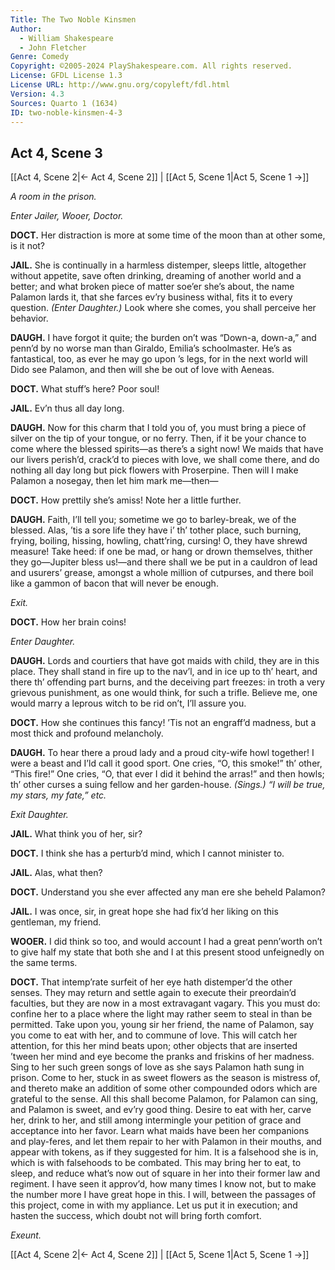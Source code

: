```yaml
---
Title: The Two Noble Kinsmen
Author: 
  - William Shakespeare
  - John Fletcher
Genre: Comedy
Copyright: ©2005-2024 PlayShakespeare.com. All rights reserved.
License: GFDL License 1.3
License URL: http://www.gnu.org/copyleft/fdl.html
Version: 4.3
Sources: Quarto 1 (1634)
ID: two-noble-kinsmen-4-3
---
```


## Act 4, Scene 3
[[Act 4, Scene 2|← Act 4, Scene 2]] | [[Act 5, Scene 1|Act 5, Scene 1 →]]

*A room in the prison.*

*Enter Jailer, Wooer, Doctor.*

**DOCT.**
Her distraction is more at some time of the moon than at other some, is it not?

**JAIL.**
She is continually in a harmless distemper, sleeps little, altogether without appetite, save often drinking, dreaming of another world and a better; and what broken piece of matter soe’er she’s about, the name Palamon lards it, that she farces ev’ry business withal, fits it to every question.
*(Enter Daughter.)*
Look where she comes, you shall perceive her behavior.

**DAUGH.**
I have forgot it quite; the burden on’t was “Down-a, down-a,” and penn’d by no worse man than Giraldo, Emilia’s schoolmaster. He’s as fantastical, too, as ever he may go upon ’s legs, for in the next world will Dido see Palamon, and then will she be out of love with Aeneas.

**DOCT.**
What stuff’s here? Poor soul!

**JAIL.**
Ev’n thus all day long.

**DAUGH.**
Now for this charm that I told you of, you must bring a piece of silver on the tip of your tongue, or no ferry. Then, if it be your chance to come where the blessed spirits—as there’s a sight now! We maids that have our livers perish’d, crack’d to pieces with love, we shall come there, and do nothing all day long but pick flowers with Proserpine. Then will I make Palamon a nosegay, then let him mark me—then⁠—

**DOCT.**
How prettily she’s amiss! Note her a little further.

**DAUGH.**
Faith, I’ll tell you; sometime we go to barley-break, we of the blessed. Alas, ’tis a sore life they have i’ th’ tother place, such burning, frying, boiling, hissing, howling, chatt’ring, cursing! O, they have shrewd measure! Take heed: if one be mad, or hang or drown themselves, thither they go—Jupiter bless us!—and there shall we be put in a cauldron of lead and usurers’ grease, amongst a whole million of cutpurses, and there boil like a gammon of bacon that will never be enough.

*Exit.*

**DOCT.**
How her brain coins!

*Enter Daughter.*

**DAUGH.**
Lords and courtiers that have got maids with child, they are in this place. They shall stand in fire up to the nav’l, and in ice up to th’ heart, and there th’ offending part burns, and the deceiving part freezes: in troth a very grievous punishment, as one would think, for such a trifle. Believe me, one would marry a leprous witch to be rid on’t, I’ll assure you.

**DOCT.**
How she continues this fancy! ’Tis not an engraff’d madness, but a most thick and profound melancholy.

**DAUGH.**
To hear there a proud lady and a proud city-wife howl together! I were a beast and I’ld call it good sport. One cries, “O, this smoke!” th’ other, “This fire!” One cries, “O, that ever I did it behind the arras!” and then howls; th’ other curses a suing fellow and her garden-house.
*(Sings.)*
*“I will be true, my stars, my fate,” etc.*

*Exit Daughter.*

**JAIL.**
What think you of her, sir?

**DOCT.**
I think she has a perturb’d mind, which I cannot minister to.

**JAIL.**
Alas, what then?

**DOCT.**
Understand you she ever affected any man ere she beheld Palamon?

**JAIL.**
I was once, sir, in great hope she had fix’d her liking on this gentleman, my friend.

**WOOER.**
I did think so too, and would account I had a great penn’worth on’t to give half my state that both she and I at this present stood unfeignedly on the same terms.

**DOCT.**
That intemp’rate surfeit of her eye hath distemper’d the other senses. They may return and settle again to execute their preordain’d faculties, but they are now in a most extravagant vagary. This you must do: confine her to a place where the light may rather seem to steal in than be permitted. Take upon you, young sir her friend, the name of Palamon, say you come to eat with her, and to commune of love. This will catch her attention, for this her mind beats upon; other objects that are inserted ’tween her mind and eye become the pranks and friskins of her madness. Sing to her such green songs of love as she says Palamon hath sung in prison. Come to her, stuck in as sweet flowers as the season is mistress of, and thereto make an addition of some other compounded odors which are grateful to the sense. All this shall become Palamon, for Palamon can sing, and Palamon is sweet, and ev’ry good thing. Desire to eat with her, carve her, drink to her, and still among intermingle your petition of grace and acceptance into her favor. Learn what maids have been her companions and play-feres, and let them repair to her with Palamon in their mouths, and appear with tokens, as if they suggested for him. It is a falsehood she is in, which is with falsehoods to be combated. This may bring her to eat, to sleep, and reduce what’s now out of square in her into their former law and regiment. I have seen it approv’d, how many times I know not, but to make the number more I have great hope in this. I will, between the passages of this project, come in with my appliance. Let us put it in execution; and hasten the success, which doubt not will bring forth comfort.

*Exeunt.*

[[Act 4, Scene 2|← Act 4, Scene 2]] | [[Act 5, Scene 1|Act 5, Scene 1 →]]